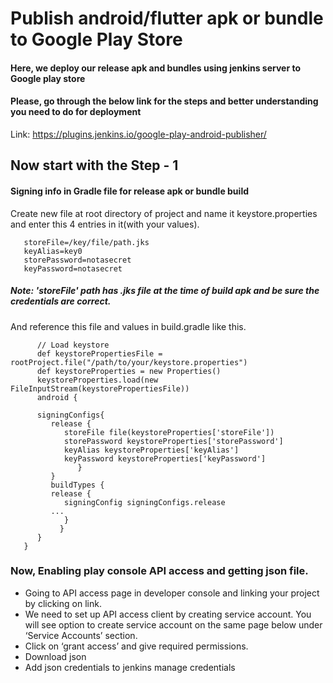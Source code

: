 # Publish android/flutter apk or bundle to Google Play Store
#### Here, we deploy our release apk and bundles using jenkins server to Google play store
#### Please, go through the below link for the steps and better understanding you need to do for deployment

Link: https://plugins.jenkins.io/google-play-android-publisher/

## Now start with the Step - 1

#### Signing info in Gradle file for release apk or bundle build 

Create new file at root directory of project and name it keystore.properties and enter this 4 entries in it(with your values).

```
   storeFile=/key/file/path.jks 
   keyAlias=key0
   storePassword=notasecret
   keyPassword=notasecret

```

##### Note: 'storeFile' path has .jks file at the time of build apk and be sure the credentials are correct.

And reference this file and values in build.gradle like this.

```
      // Load keystore
      def keystorePropertiesFile = rootProject.file("/path/to/your/keystore.properties")
      def keystoreProperties = new Properties()
      keystoreProperties.load(new FileInputStream(keystorePropertiesFile))
      android {
      
      signingConfigs{
         release {
            storeFile file(keystoreProperties['storeFile'])
            storePassword keystoreProperties['storePassword']
            keyAlias keystoreProperties['keyAlias']
            keyPassword keystoreProperties['keyPassword']
               }
         }
         buildTypes {
         release {
            signingConfig signingConfigs.release
         ...
            }
           }
      }
   }
```

### Now, Enabling play console API access and getting json file.

   -  Going to API access page in developer console and linking your project by clicking on link.
   -  We need to set up API access client by creating service account. You will see option to create service account on the same page below under ‘Service Accounts’ section.
   -  Click on ‘grant access’ and give required permissions.
   -  Download json
   -  Add json credentials to jenkins manage credentials










